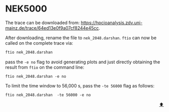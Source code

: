 # NEK5000

The trace can be downloaded from: <https://hpcioanalysis.zdv.uni-mainz.de/trace/64ed13e0f9a07cf8244e45cc>.
<!-- In case it is no longer available, the trace can be simply extracted from the provided tar archive.  -->

After downloading, rename the file to `nek_2048.darshan`. `ftio` can now be called on the complete trace via:

```sh
ftio nek_2048.darshan
```

pass the `-e no` flag to avoid generating plots and just directly obtaining the result from `ftio` on the command line:

```
ftio nek_2048.darshan -e no
```

To limit the time window to 56,000 s, pass the `-te 56000` flag as follows:

```
ftio nek_2048.darshan  -te 56000 -e no
```

<p align="right"><a href="#nek5000">⬆</a></p>